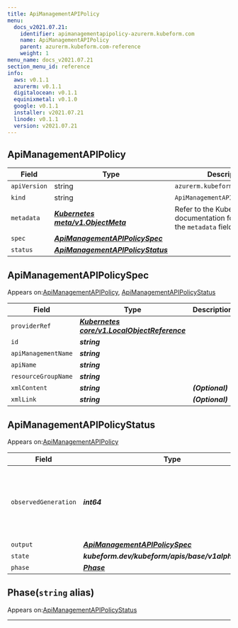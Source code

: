```yaml
---
title: ApiManagementAPIPolicy
menu:
  docs_v2021.07.21:
    identifier: apimanagementapipolicy-azurerm.kubeform.com
    name: ApiManagementAPIPolicy
    parent: azurerm.kubeform.com-reference
    weight: 1
menu_name: docs_v2021.07.21
section_menu_id: reference
info:
  aws: v0.1.1
  azurerm: v0.1.1
  digitalocean: v0.1.1
  equinixmetal: v0.1.0
  google: v0.1.1
  installer: v2021.07.21
  linode: v0.1.1
  version: v2021.07.21
---
```


## ApiManagementAPIPolicy
| Field | Type | Description |
| ------ | ----- | ----------- |
| `apiVersion` | string | `azurerm.kubeform.com/v1alpha1` |
|    `kind` | string | `ApiManagementAPIPolicy` |
| `metadata` | ***[Kubernetes meta/v1.ObjectMeta](https://v1-18.docs.kubernetes.io/docs/reference/generated/kubernetes-api/v1.18/#objectmeta-v1-meta)***|Refer to the Kubernetes API documentation for the fields of the `metadata` field.|
| `spec` | ***[ApiManagementAPIPolicySpec](#apimanagementapipolicyspec)***||
| `status` | ***[ApiManagementAPIPolicyStatus](#apimanagementapipolicystatus)***||
## ApiManagementAPIPolicySpec

Appears on:[ApiManagementAPIPolicy](#apimanagementapipolicy), [ApiManagementAPIPolicyStatus](#apimanagementapipolicystatus)

| Field | Type | Description |
| ------ | ----- | ----------- |
| `providerRef` | ***[Kubernetes core/v1.LocalObjectReference](https://v1-18.docs.kubernetes.io/docs/reference/generated/kubernetes-api/v1.18/#localobjectreference-v1-core)***||
| `id` | ***string***||
| `apiManagementName` | ***string***||
| `apiName` | ***string***||
| `resourceGroupName` | ***string***||
| `xmlContent` | ***string***| ***(Optional)*** |
| `xmlLink` | ***string***| ***(Optional)*** |
## ApiManagementAPIPolicyStatus

Appears on:[ApiManagementAPIPolicy](#apimanagementapipolicy)

| Field | Type | Description |
| ------ | ----- | ----------- |
| `observedGeneration` | ***int64***| ***(Optional)*** Resource generation, which is updated on mutation by the API Server.|
| `output` | ***[ApiManagementAPIPolicySpec](#apimanagementapipolicyspec)***| ***(Optional)*** |
| `state` | ***kubeform.dev/kubeform/apis/base/v1alpha1.State***| ***(Optional)*** |
| `phase` | ***[Phase](#phase)***| ***(Optional)*** |
## Phase(`string` alias)

Appears on:[ApiManagementAPIPolicyStatus](#apimanagementapipolicystatus)

---
